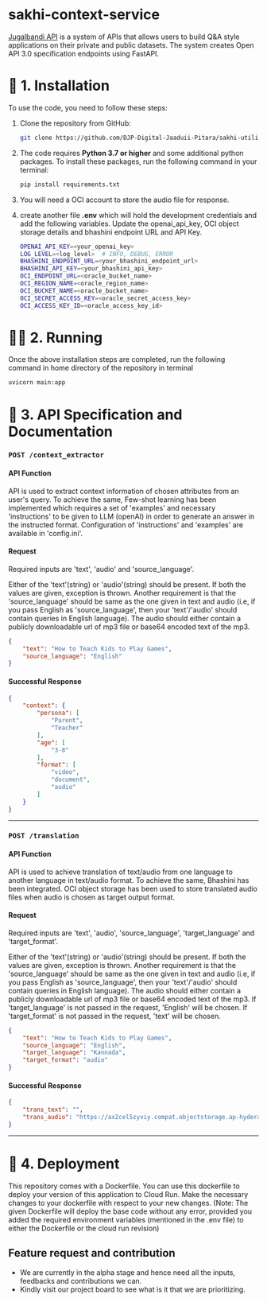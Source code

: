 # sakhi-context-service


[Jugalbandi API](https://api.jugalbandi.ai/docs) is a system of APIs that allows users to build Q&A style applications on their private and public datasets. The system creates Open API 3.0 specification endpoints using FastAPI.


# 🔧 1. Installation

To use the code, you need to follow these steps:

1. Clone the repository from GitHub: 
    
    ```bash
    git clone https://github.com/DJP-Digital-Jaaduii-Pitara/sakhi-utility-service.git
    ```

2. The code requires **Python 3.7 or higher** and some additional python packages. To install these packages, run the following command in your terminal:

    ```bash
    pip install requirements.txt
    ```

3. You will need a OCI account to store the audio file for response.

4. create another file **.env** which will hold the development credentials and add the following variables. Update the openai_api_key, OCI object storage details and bhashini endpoint URL and API Key.

    ```bash
    OPENAI_API_KEY=<your_openai_key>
    LOG_LEVEL=<log_level>  # INFO, DEBUG, ERROR
    BHASHINI_ENDPOINT_URL=<your_bhashini_endpoint_url>
    BHASHINI_API_KEY=<your_bhashini_api_key>
    OCI_ENDPOINT_URL=<oracle_bucket_name>
    OCI_REGION_NAME=<oracle_region_name>
    OCI_BUCKET_NAME=<oracle_bucket_name>
    OCI_SECRET_ACCESS_KEY=<oracle_secret_access_key>
    OCI_ACCESS_KEY_ID=<oracle_access_key_id>
    ```

# 🏃🏻 2. Running

Once the above installation steps are completed, run the following command in home directory of the repository in terminal

```bash
uvicorn main:app
```

# 📃 3. API Specification and Documentation

### `POST /context_extractor`

#### API Function
API is used to extract context information of chosen attributes from an user's query. To achieve the same, Few-shot learning has been implemented which requires a set of 'examples' and necessary 'instructions' to be given to LLM (openAI) in order to generate an answer in the instructed format. Configuration of 'instructions' and 'examples' are available in 'config.ini'.

#### Request

Required inputs are 'text', 'audio' and 'source_language'.

Either of the 'text'(string) or 'audio'(string) should be present. If both the values are given, exception is thrown. Another requirement is that the 'source_language' should be same as the one given in text and audio (i.e, if you pass English as 'source_language', then your 'text'/'audio' should contain queries in English language). The audio should either contain a publicly downloadable url of mp3 file or base64 encoded text of the mp3.

```json
{
    "text": "How to Teach Kids to Play Games",
    "source_language": "English"
}
```

#### Successful Response

```json
{
    "context": {
        "persona": [
            "Parent",
            "Teacher"
        ],
        "age": [
            "3-8"
        ],
        "format": [
            "video",
            "document",
            "audio"
        ]
    }
}
```

---

### `POST /translation`

#### API Function
API is used to achieve translation of text/audio from one language to another language in text/audio format. To achieve the same, Bhashini has been integrated. OCI object storage has been used to store translated audio files when audio is chosen as target output format.

#### Request

Required inputs are 'text', 'audio', 'source_language', 'target_language' and 'target_format'.

Either of the 'text'(string) or 'audio'(string) should be present. If both the values are given, exception is thrown. Another requirement is that the 'source_language' should be same as the one given in text and audio (i.e, if you pass English as 'source_language', then your 'text'/'audio' should contain queries in English language). The audio should either contain a publicly downloadable url of mp3 file or base64 encoded text of the mp3. If 'target_language' is not passed in the request, 'English' will be chosen. If 'target_format' is not passed in the request, 'text' will be chosen.

```json
{
    "text": "How to Teach Kids to Play Games",
    "source_language": "English",
    "target_language": "Kannada",
    "target_format": "audio"
}
```

#### Successful Response

```json
{
    "trans_text": "",
    "trans_audio": "https://ax2cel5zyviy.compat.objectstorage.ap-hyderabad-1.oraclecloud.com/sbdjb-kathaasaagara/audio-output-20231214-142536.mp3"
}
```

---

# 🚀 4. Deployment

This repository comes with a Dockerfile. You can use this dockerfile to deploy your version of this application to Cloud Run.
Make the necessary changes to your dockerfile with respect to your new changes. (Note: The given Dockerfile will deploy the base code without any error, provided you added the required environment variables (mentioned in the .env file) to either the Dockerfile or the cloud run revision)


## Feature request and contribution

*   We are currently in the alpha stage and hence need all the inputs, feedbacks and contributions we can.
*   Kindly visit our project board to see what is it that we are prioritizing.

 
